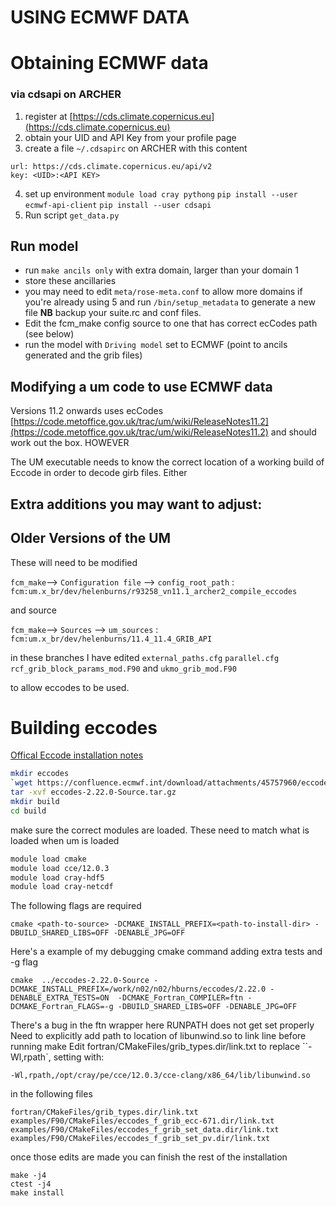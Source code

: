 # USING ECMWF DATA

# Obtaining ECMWF data

### via cdsapi on ARCHER

1. register at [https://cds.climate.copernicus.eu](https://cds.climate.copernicus.eu)
2. obtain your UID and API Key from your profile page
3. create a file `~/.cdsapirc` on ARCHER with this content
```
url: https://cds.climate.copernicus.eu/api/v2
key: <UID>:<API KEY>
```
4. set up environment
`module load cray pythong`
`pip install --user ecmwf-api-client`
`pip install --user cdsapi`
5. Run script `get_data.py`

## Run model

* run `make ancils only` with extra domain, larger than your domain 1
* store these ancillaries
* you may need to edit `meta/rose-meta.conf` to allow more domains if you're already using 5 and run `/bin/setup_metadata` to generate a new file **NB** backup your suite.rc and conf files.
* Edit the fcm_make config source to one that has correct ecCodes path (see below)
* run the model with `Driving model` set to ECMWF (point to ancils generated and the grib files)

## Modifying a um code to use ECMWF data

Versions 11.2 onwards uses ecCodes [https://code.metoffice.gov.uk/trac/um/wiki/ReleaseNotes11.2](https://code.metoffice.gov.uk/trac/um/wiki/ReleaseNotes11.2) and should work out the box. HOWEVER

The UM executable needs to know the correct location of a working build of Eccode in order to decode girb files. Either

## Extra additions you may want to adjust:



## Older Versions of the UM

These will need to be modified

`fcm_make`--> `Configuration file` --> `config_root_path` : `fcm:um.x_br/dev/helenburns/r93258_vn11.1_archer2_compile_eccodes`

and source

`fcm_make`--> `Sources` --> `um_sources` : `fcm:um.x_br/dev/helenburns/11.4_11.4_GRIB_API`

in these branches I have edited
`external_paths.cfg` `parallel.cfg` `rcf_grib_block_params_mod.F90` and `ukmo_grib_mod.F90`

to allow eccodes to be used.

# Building eccodes

[Offical Eccode installation notes](https://confluence.ecmwf.int/display/ECC/ecCodes+installation)

```bash
mkdir eccodes
`wget https://confluence.ecmwf.int/download/attachments/45757960/eccodes-2.22.0-Source.tar.gz`
tar -xvf eccodes-2.22.0-Source.tar.gz
mkdir build
cd build
```

make sure the correct modules are loaded. These need to match what is loaded when um is loaded

```bash
module load cmake
module load cce/12.0.3
module load cray-hdf5
module load cray-netcdf

```

The following flags are required

```
cmake <path-to-source> -DCMAKE_INSTALL_PREFIX=<path-to-install-dir> -DBUILD_SHARED_LIBS=OFF -DENABLE_JPG=OFF
```

Here's a example of my debugging cmake command adding extra tests and -g flag

```
cmake  ../eccodes-2.22.0-Source -DCMAKE_INSTALL_PREFIX=/work/n02/n02/hburns/eccodes/2.22.0 -DENABLE_EXTRA_TESTS=ON  -DCMAKE_Fortran_COMPILER=ftn -DCMAKE_Fortran_FLAGS=-g -DBUILD_SHARED_LIBS=OFF -DENABLE_JPG=OFF
```


There's a bug in the ftn wrapper here RUNPATH does not get set properly
Need to explicitly add path to location of libunwind.so to link line before running make
Edit fortran/CMakeFiles/grib_types.dir/link.txt to replace ``-Wl,rpath`, setting with:

`-Wl,rpath,/opt/cray/pe/cce/12.0.3/cce-clang/x86_64/lib/libunwind.so`

in the following files

```
fortran/CMakeFiles/grib_types.dir/link.txt
examples/F90/CMakeFiles/eccodes_f_grib_ecc-671.dir/link.txt
examples/F90/CMakeFiles/eccodes_f_grib_set_data.dir/link.txt
examples/F90/CMakeFiles/eccodes_f_grib_set_pv.dir/link.txt
```

once those edits are made you can finish the rest of the installation

```
make -j4
ctest -j4
make install
```
